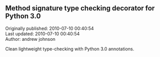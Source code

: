 ## Method signature type checking decorator for Python 3.0  
Originally published: 2010-07-10 00:40:54  
Last updated: 2010-07-10 00:40:54  
Author: andrew johnson  
  
Clean lightweight type-checking with Python 3.0 annotations.